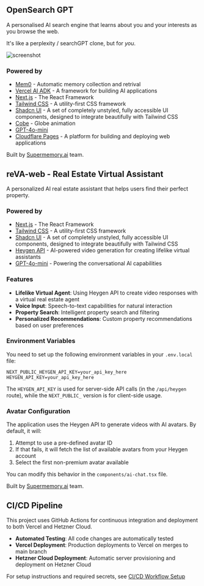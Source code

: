 ## OpenSearch GPT

A personalised AI search engine that learns about you and your interests as you browse the web.

It's like a perplexity / searchGPT clone, but for _you_.

![screenshot](https://opensearch-ai.pages.dev/screenshot.png)

### Powered by

- [Mem0](https://mem0.ai) - Automatic memory collection and retrival
- [Vercel AI ADK](https://github.com/vercel/ai) - A framework for building AI applications
- [Next.js](https://nextjs.org/) - The React Framework
- [Tailwind CSS](https://tailwindcss.com/) - A utility-first CSS framework
- [Shadcn UI](https://tailwindui.com/) - A set of completely unstyled, fully accessible UI components, designed to integrate beautifully with Tailwind CSS
- [Cobe](https://github.com/shuding/cobe) - Globe animation
- [GPT-4o-mini](https://openai.com)
- [Cloudflare Pages](https://pages.cloudflare.com/) - A platform for building and deploying web applications

Built by [Supermemory.ai](https://supermemory.ai) team.

## reVA-web - Real Estate Virtual Assistant

A personalized AI real estate assistant that helps users find their perfect property.

### Powered by

- [Next.js](https://nextjs.org/) - The React Framework
- [Tailwind CSS](https://tailwindcss.com/) - A utility-first CSS framework
- [Shadcn UI](https://ui.shadcn.com/) - A set of completely unstyled, fully accessible UI components, designed to integrate beautifully with Tailwind CSS
- [Heygen API](https://www.heygen.com/) - AI-powered video generation for creating lifelike virtual assistants
- [GPT-4o-mini](https://openai.com) - Powering the conversational AI capabilities

### Features

- **Lifelike Virtual Agent**: Using Heygen API to create video responses with a virtual real estate agent
- **Voice Input**: Speech-to-text capabilities for natural interaction
- **Property Search**: Intelligent property search and filtering
- **Personalized Recommendations**: Custom property recommendations based on user preferences

### Environment Variables

You need to set up the following environment variables in your `.env.local` file:

```
NEXT_PUBLIC_HEYGEN_API_KEY=your_api_key_here
HEYGEN_API_KEY=your_api_key_here
```

The `HEYGEN_API_KEY` is used for server-side API calls (in the `/api/heygen` route), while the `NEXT_PUBLIC_` version is for client-side usage.

### Avatar Configuration

The application uses the Heygen API to generate videos with AI avatars. By default, it will:

1. Attempt to use a pre-defined avatar ID
2. If that fails, it will fetch the list of available avatars from your Heygen account
3. Select the first non-premium avatar available

You can modify this behavior in the `components/ai-chat.tsx` file.

Built by [Supermemory.ai](https://supermemory.ai) team.

## CI/CD Pipeline

This project uses GitHub Actions for continuous integration and deployment to both Vercel and Hetzner Cloud.

- **Automated Testing**: All code changes are automatically tested
- **Vercel Deployment**: Production deployments to Vercel on merges to main branch
- **Hetzner Cloud Deployment**: Automatic server provisioning and deployment on Hetzner Cloud

For setup instructions and required secrets, see [CI/CD Workflow Setup](.github/workflows/README.md)
